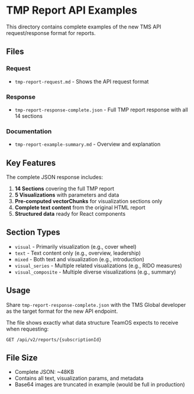 # TMP Report API Examples

This directory contains complete examples of the new TMS API request/response format for reports.

## Files

### Request
- `tmp-report-request.md` - Shows the API request format

### Response
- `tmp-report-response-complete.json` - Full TMP report response with all 14 sections

### Documentation
- `tmp-report-example-summary.md` - Overview and explanation

## Key Features

The complete JSON response includes:

1. **14 Sections** covering the full TMP report
2. **5 Visualizations** with parameters and data
3. **Pre-computed vectorChunks** for visualization sections only
4. **Complete text content** from the original HTML report
5. **Structured data** ready for React components

## Section Types

- `visual` - Primarily visualization (e.g., cover wheel)
- `text` - Text content only (e.g., overview, leadership)
- `mixed` - Both text and visualization (e.g., introduction)
- `visual_series` - Multiple related visualizations (e.g., RIDO measures)
- `visual_composite` - Multiple diverse visualizations (e.g., summary)

## Usage

Share `tmp-report-response-complete.json` with the TMS Global developer as the target format for the new API endpoint.

The file shows exactly what data structure TeamOS expects to receive when requesting:
```
GET /api/v2/reports/{subscriptionId}
```

## File Size

- Complete JSON: ~48KB
- Contains all text, visualization params, and metadata
- Base64 images are truncated in example (would be full in production)